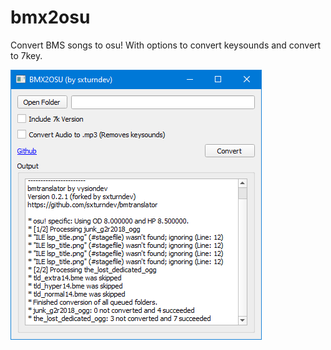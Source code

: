 # bmx2osu
Convert BMS songs to osu! With options to convert keysounds and convert to 7key.

![preview](https://raw.githubusercontent.com/sxturndev/bmx2osu/main/preview.png)